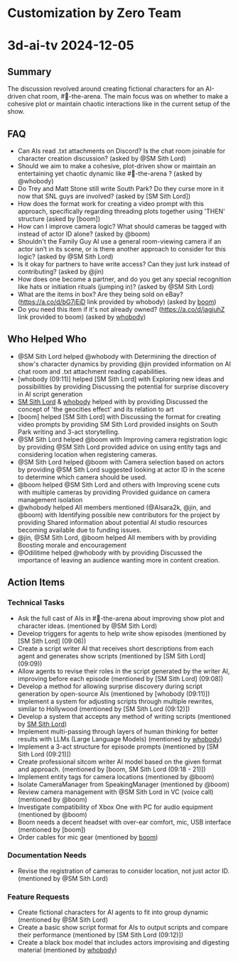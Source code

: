 # Customization by Zero Team

# 3d-ai-tv 2024-12-05

## Summary
The discussion revolved around creating fictional characters for an AI-driven chat room, #🤖-the-arena. The main focus was on whether to make a cohesive plot or maintain chaotic interactions like in the current setup of the show.

## FAQ
- Can AIs read .txt attachments on Discord? Is the chat room joinable for character creation discussion? (asked by @SM Sith Lord)
- Should we aim to make a cohesive, plot-driven show or maintain an entertaining yet chaotic dynamic like #🤖-the-arena ? (asked by @whobody)
- Do Trey and Matt Stone still write South Park? Do they curse more in it now that SNL guys are involved? (asked by [SM Sith Lord])
- How does the format work for creating a video prompt with this approach, specifically regarding threading plots together using 'THEN' structure (asked by [boom])
- How can I improve camera logic? What should cameras be tagged with instead of actor ID alone? (asked by @boom)
- Shouldn't the Family Guy AI use a general room-viewing camera if an actor isn’t in its scene, or is there another approach to consider for this logic? (asked by @SM Sith Lord)
- Is it okay for partners to have write access? Can they just lurk instead of contributing? (asked by @jin)
- How does one become a partner, and do you get any special recognition like hats or initiation rituals (jumping in)? (asked by @SM Sith Lord)
- What are the items in box? Are they being sold on eBay? (https://a.co/d/bG7jEjD link provided by whobody) (asked by [boom](12:25))
- Do you need this item if it's not already owned? (https://a.co/d/jagjuhZ link provided to boom) (asked by [whobody](12:26))

## Who Helped Who
- @SM Sith Lord helped @whobody with Determining the direction of show's character dynamics by providing @jin provided information on AI chat room and .txt attachment reading capabilities.
- [whobody (09:11)] helped [SM Sith Lord] with Exploring new ideas and possibilities by providing Discussing the potential for surprise discovery in AI script generation
- [SM Sith Lord](09:13) & [whobody](09:14) helped  with  by providing Discussed the concept of 'the geocities effect' and its relation to art
- [boom] helped [SM Sith Lord] with Discussing the format for creating video prompts by providing SM Sith Lord provided insights on South Park writing and 3-act storytelling.
- @SM Sith Lord helped @boom with Improving camera registration logic by providing @SM Sith Lord provided advice on using entity tags and considering location when registering cameras.
- @SM Sith Lord helped @boom with Camera selection based on actors by providing @SM Sith Lord suggested looking at actor ID in the scene to determine which camera should be used.
- @boom helped @SM Sith Lord and others with Improving scene cuts with multiple cameras by providing Provided guidance on camera management isolation
- @whobody helped All members mentioned (@Alsara2k, @jin, and @boom) with Identifying possible new contributors for the project by providing Shared information about potential AI studio resources becoming available due to funding issues.
- @jin, @SM Sith Lord, @boom helped All members with  by providing Boosting morale and encouragement
- @Odilitime helped @whobody with  by providing Discussed the importance of leaving an audience wanting more in content creation.

## Action Items

### Technical Tasks
- Ask the full cast of AIs in #🤖-the-arena about improving show plot and character ideas. (mentioned by @SM Sith Lord)
- Develop triggers for agents to help write show episodes (mentioned by [SM Sith Lord] (09:06))
- Create a script writer AI that receives short descriptions from each agent and generates show scripts (mentioned by [SM Sith Lord] (09:09))
- Allow agents to revise their roles in the script generated by the writer AI, improving before each episode (mentioned by [SM Sith Lord] (09:08))
- Develop a method for allowing surprise discovery during script generation by open-source AIs (mentioned by [whobody (09:11)])
- Implement a system for adjusting scripts through multiple rewrites, similar to Hollywood (mentioned by [SM Sith Lord (09:12)])
- Develop a system that accepts any method of writing scripts (mentioned by [SM Sith Lord](09:14))
- Implement multi-passing through layers of human thinking for better results with LLMs (Large Language Models) (mentioned by [whobody](09:17))
- Implement a 3-act structure for episode prompts (mentioned by [SM Sith Lord (09:21)])
- Create professional sitcom writer AI model based on the given format and approach. (mentioned by [boom, SM Sith Lord (09:18 - 21)])
- Implement entity tags for camera locations (mentioned by @boom)
- Isolate CameraManager from SpeakingManager (mentioned by @boom)
- Review camera management with @SM Sith Lord in VC (voice call) (mentioned by @boom)
- Investigate compatibility of Xbox One with PC for audio equipment (mentioned by @boom)
- Boom needs a decent headset with over-ear comfort, mic, USB interface (mentioned by [boom])
- Order cables for mic gear (mentioned by [boom](12:26))

### Documentation Needs
- Revise the registration of cameras to consider location, not just actor ID. (mentioned by @SM Sith Lord)

### Feature Requests
- Create fictional characters for AI agents to fit into group dynamic (mentioned by @SM Sith Lord)
- Create a basic show script format for AIs to output scripts and compare their performance (mentioned by [SM Sith Lord (09:12)])
- Create a black box model that includes actors improvising and digesting material (mentioned by [whobody](09:15))